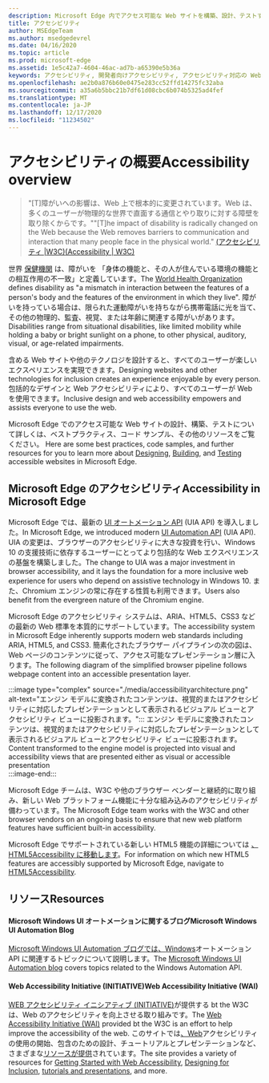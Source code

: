 ```yaml
---
description: Microsoft Edge 内でアクセス可能な Web サイトを構築、設計、テストする方法について説明します。
title: アクセシビリティ
author: MSEdgeTeam
ms.author: msedgedevrel
ms.date: 04/16/2020
ms.topic: article
ms.prod: microsoft-edge
ms.assetid: 1e5c42a7-4604-46ac-ad7b-a65390e5b36a
keywords: アクセシビリティ, 開発者向けアクセシビリティ, アクセシビリティ対応の Web サイト, エッジ, Web 開発, ARIA, 開発者, UIA, UI オートメーション
ms.openlocfilehash: ae2b0a876b60e0475e283cc52ffd14275fc32aba
ms.sourcegitcommit: a35a6b5bbc21b7df61d08cbc6b074b5325ad4fef
ms.translationtype: MT
ms.contentlocale: ja-JP
ms.lasthandoff: 12/17/2020
ms.locfileid: "11234502"
---
```

# <span data-ttu-id="2c98b-104">アクセシビリティの概要</span><span class="sxs-lookup"><span data-stu-id="2c98b-104">Accessibility overview</span></span>  

> <span data-ttu-id="2c98b-105">"\[T\]障がいへの影響は、Web 上で根本的に変更されています。Web は、多くのユーザーが物理的な世界で直面する通信とやり取りに対する障壁を取り除くからです。"</span><span class="sxs-lookup"><span data-stu-id="2c98b-105">"\[T\]he impact of disability is radically changed on the Web because the Web removes barriers to communication and interaction that many people face in the physical world."</span></span> [<span data-ttu-id="2c98b-106">(アクセシビリティ |W3C)</span><span class="sxs-lookup"><span data-stu-id="2c98b-106">(Accessibility | W3C)</span></span>][W3CAccessibility]  

<span data-ttu-id="2c98b-107">世界 [保健機関][WHODisabilities] は、障がいを 「身体の機能と、その人が住んでいる環境の機能との相互作用の不一致」と定義しています。</span><span class="sxs-lookup"><span data-stu-id="2c98b-107">The [World Health Organization][WHODisabilities] defines disability as "a mismatch in interaction between the features of a person's body and the features of the environment in which they live".</span></span>  <span data-ttu-id="2c98b-108">障がいを持っている場合は、限られた運動障がいを持ちながら携帯電話に光を当て、その他の物理的、監査、視覚、または年齢に関連する障がいがあります。</span><span class="sxs-lookup"><span data-stu-id="2c98b-108">Disabilities range from situational disabilities, like limited mobility while holding a baby or bright sunlight on a phone, to other physical, auditory, visual, or age-related impairments.</span></span>  

<span data-ttu-id="2c98b-109">含める Web サイトや他のテクノロジを設計すると、すべてのユーザーが楽しいエクスペリエンスを実現できます。</span><span class="sxs-lookup"><span data-stu-id="2c98b-109">Designing websites and other technologies for inclusion creates an experience enjoyable by every person.</span></span>  <span data-ttu-id="2c98b-110">包括的なデザインと Web アクセシビリティにより、すべてのユーザーが Web を使用できます。</span><span class="sxs-lookup"><span data-stu-id="2c98b-110">Inclusive design and web accessibility empowers and assists everyone to use the web.</span></span>  

<span data-ttu-id="2c98b-111">Microsoft Edge でのアクセス可能な Web サイトの設計、構築、テストについて詳しくは[][AccessibilityBuild]、ベスト[][AccessibilityTest]プラクティス、コード サンプル、その他のリソースをご覧ください。 [][AccessibilityDesign]</span><span class="sxs-lookup"><span data-stu-id="2c98b-111">Here are some best practices, code samples, and further resources for you to learn more about [Designing][AccessibilityDesign], [Building][AccessibilityBuild], and [Testing][AccessibilityTest] accessible websites in Microsoft Edge.</span></span>  

## <span data-ttu-id="2c98b-112">Microsoft Edge のアクセシビリティ</span><span class="sxs-lookup"><span data-stu-id="2c98b-112">Accessibility in Microsoft Edge</span></span>  

<span data-ttu-id="2c98b-113">Microsoft Edge では、最新の [UI オートメーション API][WindowsWin32AutoEntryui] \(UIA API\) を導入しました。</span><span class="sxs-lookup"><span data-stu-id="2c98b-113">In Microsoft Edge, we introduced modern [UI Automation API][WindowsWin32AutoEntryui] \(UIA API\).</span></span>  <span data-ttu-id="2c98b-114">UIA の変更は、ブラウザーのアクセシビリティに大きな投資を行い、Windows 10 の支援技術に依存するユーザーにとってより包括的な Web エクスペリエンスの基盤を構築しました。</span><span class="sxs-lookup"><span data-stu-id="2c98b-114">The change to UIA was a major investment in browser accessibility, and it lays the foundation for a more inclusive web experience for users who depend on assistive technology in Windows 10.</span></span>  <span data-ttu-id="2c98b-115">また、Chromium エンジンの常に存在する性質も利用できます。</span><span class="sxs-lookup"><span data-stu-id="2c98b-115">Users also benefit from the evergreen nature of the Chromium engine.</span></span>  

<span data-ttu-id="2c98b-116">Microsoft Edge のアクセシビリティ システムは、ARIA、HTML5、CSS3 などの最新の Web 標準を本質的にサポートしています。</span><span class="sxs-lookup"><span data-stu-id="2c98b-116">The accessibility system in Microsoft Edge inherently supports modern web standards including ARIA, HTML5, and CSS3.</span></span>  <span data-ttu-id="2c98b-117">簡素化されたブラウザー パイプラインの次の図は、Web ページのコンテンツに従って、アクセス可能なプレゼンテーション層に入ります。</span><span class="sxs-lookup"><span data-stu-id="2c98b-117">The following diagram of the simplified browser pipeline follows webpage content into an accessible presentation layer.</span></span>  

:::image type="complex" source="./media/accessibilityarchitecture.png" alt-text="エンジン モデルに変換されたコンテンツは、視覚的またはアクセシビリティに対応したプレゼンテーションとして表示されるビジュアル ビューとアクセシビリティ ビューに投影されます。":::
   <span data-ttu-id="2c98b-119">エンジン モデルに変換されたコンテンツは、視覚的またはアクセシビリティに対応したプレゼンテーションとして表示されるビジュアル ビューとアクセシビリティ ビューに投影されます。</span><span class="sxs-lookup"><span data-stu-id="2c98b-119">Content transformed to the engine model is projected into visual and accessibility views that are presented either as visual or accessible presentation</span></span>  
:::image-end:::  

<span data-ttu-id="2c98b-120">Microsoft Edge チームは、W3C や他のブラウザー ベンダーと継続的に取り組み、新しい Web プラットフォーム機能に十分な組み込みのアクセシビリティが備わっています。</span><span class="sxs-lookup"><span data-stu-id="2c98b-120">The Microsoft Edge team works with the W3C and other browser vendors on an ongoing basis to ensure that new web platform features have sufficient built-in accessibility.</span></span>  

<span data-ttu-id="2c98b-121">Microsoft Edge でサポートされている新しい HTML5 機能の詳細については [、HTML5Accessibility に移動します][HTML5Accessibility]。</span><span class="sxs-lookup"><span data-stu-id="2c98b-121">For information on which new HTML5 features are accessibly supported by Microsoft Edge, navigate to [HTML5Accessibility][HTML5Accessibility].</span></span>  

## <span data-ttu-id="2c98b-122">リソース</span><span class="sxs-lookup"><span data-stu-id="2c98b-122">Resources</span></span>  

#### <span data-ttu-id="2c98b-123">Microsoft Windows UI オートメーションに関するブログ</span><span class="sxs-lookup"><span data-stu-id="2c98b-123">Microsoft Windows UI Automation Blog</span></span>  

<span data-ttu-id="2c98b-124">[Microsoft Windows UI Automation ブログでは、Windows][ArchiveBlogsWinuiautomation]オートメーション API に関連するトピックについて説明します。</span><span class="sxs-lookup"><span data-stu-id="2c98b-124">The [Microsoft Windows UI Automation blog][ArchiveBlogsWinuiautomation] covers topics related to the Windows Automation API.</span></span>  

#### <span data-ttu-id="2c98b-125">Web Accessibility Initiative (INITIATIVE)</span><span class="sxs-lookup"><span data-stu-id="2c98b-125">Web Accessibility Initiative (WAI)</span></span>  

<span data-ttu-id="2c98b-126">[WEB アクセシビリティ イニシアティブ (INITIATIVE)][W3CWaiHome]が提供する bt the W3C は、Web のアクセシビリティを向上させる取り組みです。</span><span class="sxs-lookup"><span data-stu-id="2c98b-126">The [Web Accessibility Initiative (WAI)][W3CWaiHome] provided bt the W3C is an effort to help improve the accessibility of the web.</span></span>  <span data-ttu-id="2c98b-127">このサイトでは[、Web][W3CWaiGettingstartedOverview]アクセシビリティの使用の開始、包含のための設計、チュートリアル[][W3CWaiFundamentals]とプレゼンテーションなど、さまざまな[リソースが提供][W3CWaiTeachAdvocate]されています。</span><span class="sxs-lookup"><span data-stu-id="2c98b-127">The site provides a variety of resources for [Getting Started with Web Accessibility][W3CWaiGettingstartedOverview], [Designing for Inclusion][W3CWaiFundamentals], [tutorials and presentations][W3CWaiTeachAdvocate], and more.</span></span>  

<!-- links -->  

[AccessibilityBuild]: ./build/index.md "アクセス可能な Web サイトの構築 |Microsoft Doc"  
[AccessibilityDesign]: ./design.md "アクセス可能な Web サイトの設計 |Microsoft Doc"  
[AccessibilityTest]: ./test.md "アクセシビリティ テスト |Microsoft Docs"  

[WindowsWin32AutoEntryui]: /windows/win32/winauto/entry-uiauto-win32 "UI オートメーション |Microsoft Doc"  

[ArchiveBlogsWinuiautomation]: /archive/blogs/winuiautomation/ "Microsoft Windows UI オートメーションブログ |Microsoft Doc"  

[HTML5Accessibility]: https://html5accessibility.com "HTML5 アクセシビリティ"  

[W3CAccessibility]: https://w3.org/standards/webdesign/accessibility "アクセシビリティ |W3C"  
[W3CWaiFundamentals]: https://w3.org/wai/fundamentals/accessibility-intro "Web アクセシビリティの概要 |Web アクセシビリティ イニシアティブ (INITIATIVE) |W3C"  
[W3CWaiGettingstartedOverview]: https://w3.org/wai/gettingstarted/Overview "概要: Web サイトをアクセス可能にする |Web アクセシビリティ イニシアティブ (INITIATIVE) |W3C"  
[W3CWaiHome]: https://w3.org/wai "Web アクセシビリティ イニシアティブ (INITIATIVE) |W3C"  
[W3CWaiTeachAdvocate]: https://w3.org/wai/teach-advocate "教えと支持者の概要 |Web アクセシビリティ イニシアティブ (INITIATIVE) |W3C"  

[WHODisabilities]: https://who.int/topics/disabilities "障がい |誰が"  

